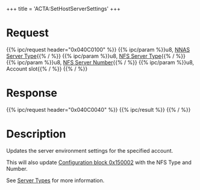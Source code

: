 +++
title = 'ACTA:SetHostServerSettings'
+++

# Request

{{% ipc/request header="0x040C0100" %}}
{{% ipc/param %}}u8, [NNAS Server Type](ACT_Services#nnas_nintendo_network_authentication_server_types "wikilink"){{% / %}}
{{% ipc/param %}}u8, [NFS Server Type](ACT_Services#nfs_nintendo_friend_server_types "wikilink"){{% / %}}
{{% ipc/param %}}u8, [NFS Server Number](Friend_Services#server_types "wikilink"){{% / %}}
{{% ipc/param %}}u8, Account slot{{% / %}}
{{% / %}}

# Response

{{% ipc/request header="0x040C0040" %}}
{{% ipc/result %}}
{{% / %}}

# Description

Updates the server environment settings for the specified account.

This will also update [Configuration block 0x150002](Config_Savegame#configuration_blocks "wikilink") with the NFS Type and Number.

See [Server Types](ACT_Services#server_types "wikilink") for more information.
